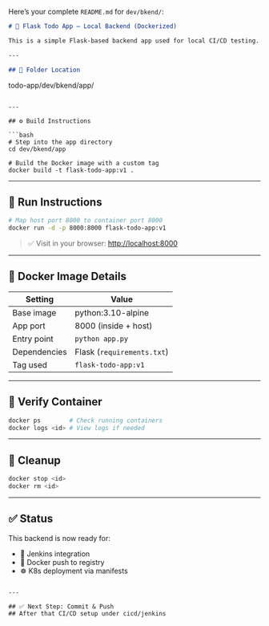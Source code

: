 Here’s your complete `README.md` for `dev/bkend/`:

```markdown
# 🐍 Flask Todo App — Local Backend (Dockerized)

This is a simple Flask-based backend app used for local CI/CD testing.

---

## 📁 Folder Location

```
todo-app/dev/bkend/app/
```

---

## ⚙️ Build Instructions

```bash
# Step into the app directory
cd dev/bkend/app

# Build the Docker image with a custom tag
docker build -t flask-todo-app:v1 .
```

---

## 🚀 Run Instructions

```bash
# Map host port 8000 to container port 8000
docker run -d -p 8000:8000 flask-todo-app:v1
```

> ✅ Visit in your browser: [http://localhost:8000](http://localhost:8000)

---

## 🐳 Docker Image Details

| Setting         | Value                       |
|-----------------|-----------------------------|
| Base image      | python:3.10-alpine          |
| App port        | 8000 (inside + host)        |
| Entry point     | `python app.py`             |
| Dependencies    | Flask (`requirements.txt`)  |
| Tag used        | `flask-todo-app:v1`         |

---

## 🧪 Verify Container

```bash
docker ps        # Check running containers
docker logs <id> # View logs if needed
```

---

## 🧼 Cleanup

```bash
docker stop <id>
docker rm <id>
```

---

## ✅ Status

This backend is now ready for:

- 🔧 Jenkins integration
- 🚢 Docker push to registry
- ☸️ K8s deployment via manifests

```

---

## ✅ Next Step: Commit & Push
## After that CI/CD setup under cicd/jenkins
